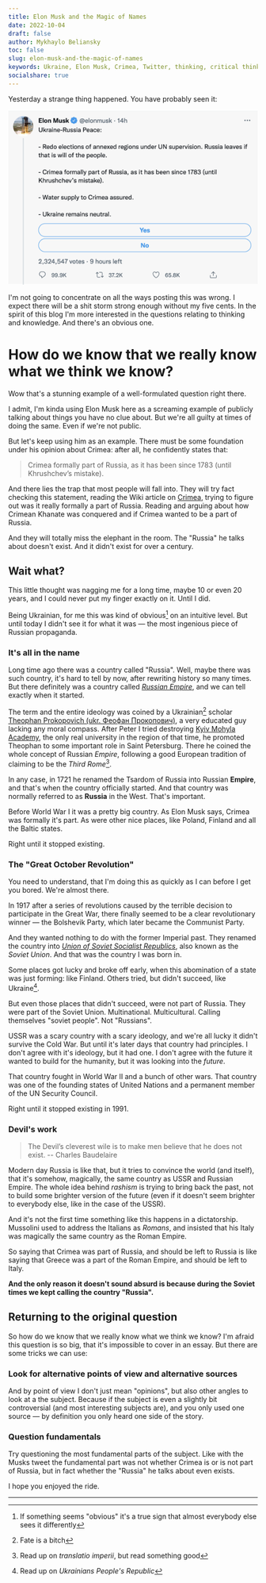 ```yaml
---
title: Elon Musk and the Magic of Names
date: 2022-10-04
draft: false
author: Mykhaylo Beliansky
toc: false
slug: elon-musk-and-the-magic-of-names
keywords: Ukraine, Elon Musk, Crimea, Twitter, thinking, critical thinking
socialshare: true
---
```

Yesterday a strange thing happened. You have probably seen it:

![Screenshot of Musk's tweet](/img/musks-tweet-2.png)

I'm not going to concentrate on all the ways posting this was wrong. I expect there will be a shit storm strong enough without my five cents. In the spirit of this blog I'm more interested in the questions relating to thinking and knowledge. And there's an obvious one.

# How do we know that we really know what we think we know?
Wow that's a stunning example of a well-formulated question right there.

I admit, I'm kinda using Elon Musk here as a screaming example of publicly talking about things you have no clue about. But we're all guilty at times of doing the same. Even if we're not public.

But let's keep using him as an example. There must be some foundation under his opinion about Crimea: after all, he confidently states that:

> Crimea formally part of Russia, as it has been since 1783 (until Khrushchev’s mistake).

And there lies the trap that most people will fall into. They will try fact checking this statement, reading the Wiki article on [Crimea](https://en.wikipedia.org/wiki/Crimea), trying to figure out was it really formally a part of Russia. Reading and arguing about how Crimean Khanate was conquered and if Crimea wanted to be a part of Russia.

And they will totally miss the elephant in the room. The "Russia" he talks about doesn't exist. And it didn't exist for over a century.

## Wait what?
This little thought was nagging me for a long time, maybe 10 or even 20 years, and I could never put my finger exactly on it. Until I did.

Being Ukrainian, for me this was kind of obvious[^1] on an intuitive level. But until today I didn't see it for what it was — the most ingenious piece of Russian propaganda.

### It's all in the name
Long time ago there was a country called "Russia". Well, maybe there was such country, it's hard to tell by now, after rewriting history so many times. But there definitely was a country called [_Russian Empire_](https://en.wikipedia.org/wiki/Russian_Empire), and we can tell exactly when it started.

The term and the entire ideology was coined by a Ukrainian[^2] scholar [Theophan Prokopovich (ukr. Феофан Прокопович)](https://en.wikipedia.org/wiki/Theophan_Prokopovich), a very educated guy lacking any moral compass. After Peter I tried destroying [Kyiv Mohyla Academy](https://en.wikipedia.org/wiki/National_University_of_Kyiv-Mohyla_Academy), the only real university in the region of that time, he promoted Theophan to some important role in Saint Petersburg. There he coined the whole concept of Russian *Empire*, following a good European tradition of claiming to be the *Third Rome*[^3].

In any case, in 1721 he renamed the Tsardom of Russia into Russian **Empire**, and that's when the country officially started. And that country was normally referred to as **Russia** in the West. That's important.

Before World War I it was a pretty big country. As Elon Musk says, Crimea was formally it's part. As were other nice places, like Poland, Finland and all the Baltic states. 

Right until it stopped existing.

### The "Great October Revolution"
You need to understand, that I'm doing this as quickly as I can before I get you bored. We're almost there.

In 1917 after a series of revolutions caused by the terrible decision to participate in the Great War, there finally seemed to be a clear revolutionary winner — the Bolshevik Party, which later became the Communist Party.

And they wanted nothing to do with the former Imperial past. They renamed the country into [_Union of Soviet Socialist Republics_](https://en.wikipedia.org/wiki/Soviet_Union), also known as the _Soviet Union_. And that was the country I was born in.

Some places got lucky and broke off early, when this abomination of a state was just forming: like Finland. Others tried, but didn't succeed, like Ukraine[^4]. 

But even those places that didn't succeed, were not part of Russia. They were part of the Soviet Union. Multinational. Multicultural. Calling themselves "soviet people". Not "Russians".

USSR was a scary country with a scary ideology, and we're all lucky it didn't survive the Cold War. But until it's later days that country had principles. I don't agree with it's ideology, but it had one. I don't agree with the future it wanted to build for the humanity, but it was looking into the *future*.

That country fought in World War II and a bunch of other wars. That country was one of the founding states of United Nations and a permanent member of the UN Security Council.

Right until it stopped existing in 1991.

### Devil's work

> The Devil’s cleverest wile is to make men believe that he does not exist.  -- Charles Baudelaire 

Modern day Russia is like that, but it tries to convince the world (and itself), that it's somehow, magically, the same country as USSR and Russian Empire. The whole idea behind _rashism_ is trying to bring back the past, not to build some brighter version of the future (even if it doesn't seem brighter to everybody else, like in the case of the USSR).

And it's not the first time something like this happens in a dictatorship. Mussolini used to address the Italians as _Romans_, and insisted that his Italy was magically the same country as the Roman Empire.

So saying that Crimea was part of Russia, and should be left to Russia is like saying that Greece was a part of the Roman Empire, and should be left to Italy.

**And the only reason it doesn't sound absurd is because during the Soviet times we kept calling the country "Russia".**

## Returning to the original question
So how do we know that we really know what we think we know? I'm afraid this question is so big, that it's impossible to cover in an essay. But there are some tricks we can use:

### Look for alternative points of view and alternative sources
And by point of view I don't just mean "opinions", but also other angles to look at a the subject. Because if the subject is even a slightly bit controversial (and most interesting subjects are), and you only used one source — by definition you only heard one side of the story.

### Question fundamentals
Try questioning the most fundamental parts of the subject. Like with the Musks tweet the fundamental part was not whether Crimea is or is not part of Russia, but in fact whether the "Russia" he talks about even exists.

I hope you enjoyed the ride.

---
[^1]: If something seems "obvious" it's a true sign that almost everybody else sees it differently
[^2]: Fate is a bitch
[^3]: Read up on _translatio imperii_, but read something good
[^4]: Read up on _Ukrainians People's Republic_
